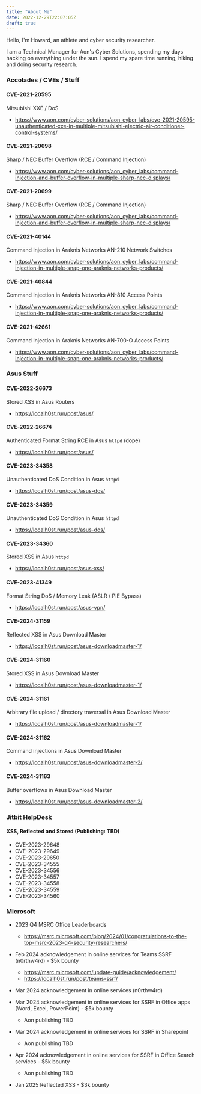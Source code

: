 ```yaml
---
title: "About Me"
date: 2022-12-29T22:07:05Z
draft: true
---
```


Hello, I'm Howard, an athlete and cyber security researcher.

I am a Technical Manager for Aon's Cyber Solutions, spending my days hacking on everything under the sun. I spend my spare time running, hiking and doing security research.

### Accolades / CVEs / Stuff

#### CVE-2021-20595
Mitsubishi XXE / DoS
- https://www.aon.com/cyber-solutions/aon_cyber_labs/cve-2021-20595-unauthenticated-xxe-in-multiple-mitsubishi-electric-air-conditioner-control-systems/
#### CVE-2021-20698
Sharp / NEC Buffer Overflow (RCE / Command Injection)
- https://www.aon.com/cyber-solutions/aon_cyber_labs/command-injection-and-buffer-overflow-in-multiple-sharp-nec-displays/
#### CVE-2021-20699
Sharp / NEC Buffer Overflow (RCE / Command Injection)
- https://www.aon.com/cyber-solutions/aon_cyber_labs/command-injection-and-buffer-overflow-in-multiple-sharp-nec-displays/
#### CVE-2021-40144
Command Injection in Araknis Networks AN-210 Network Switches
- https://www.aon.com/cyber-solutions/aon_cyber_labs/command-injection-in-multiple-snap-one-araknis-networks-products/
#### CVE-2021-40844
Command Injection in Araknis Networks AN-810 Access Points
- https://www.aon.com/cyber-solutions/aon_cyber_labs/command-injection-in-multiple-snap-one-araknis-networks-products/
#### CVE-2021-42661
Command Injection in Araknis Networks AN-700-O Access Points
- https://www.aon.com/cyber-solutions/aon_cyber_labs/command-injection-in-multiple-snap-one-araknis-networks-products/
### Asus Stuff

#### CVE-2022-26673
Stored XSS in Asus Routers
- https://localh0st.run/post/asus/
#### CVE-2022-26674
Authenticated Format String RCE in Asus `httpd` (dope)
- https://localh0st.run/post/asus/
#### CVE-2023-34358
Unauthenticated DoS Condition in Asus `httpd`
- https://localh0st.run/post/asus-dos/
#### CVE-2023-34359
Unauthenticated DoS Condition in Asus `httpd`
- https://localh0st.run/post/asus-dos/
#### CVE-2023-34360
Stored XSS in Asus `httpd`
- https://localh0st.run/post/asus-xss/
#### CVE-2023-41349
Format String DoS / Memory Leak (ASLR / PIE Bypass)
- https://localh0st.run/post/asus-vpn/
#### CVE-2024-31159
Reflected XSS in Asus Download Master
- https://localh0st.run/post/asus-downloadmaster-1/
#### CVE-2024-31160
Stored XSS in Asus Download Master
- https://localh0st.run/post/asus-downloadmaster-1/
#### CVE-2024-31161
Arbitrary file upload / directory traversal in Asus Download Master
- https://localh0st.run/post/asus-downloadmaster-1/
#### CVE-2024-31162
Command injections in Asus Download Master
- https://localh0st.run/post/asus-downloadmaster-2/
#### CVE-2024-31163
Buffer overflows in Asus Download Master
- https://localh0st.run/post/asus-downloadmaster-2/

### Jitbit HelpDesk

#### XSS, Reflected and Stored (Publishing: TBD)
- CVE-2023-29648
- CVE-2023-29649
- CVE-2023-29650
- CVE-2023-34555
- CVE-2023-34556
- CVE-2023-34557
- CVE-2023-34558
- CVE-2023-34559
- CVE-2023-34560

### Microsoft
- 2023 Q4 MSRC Office Leaderboards
    - https://msrc.microsoft.com/blog/2024/01/congratulations-to-the-top-msrc-2023-q4-security-researchers/

- Feb 2024 acknowledgement in online services for Teams SSRF (n0rthw4rd) - $5k bounty
    - https://msrc.microsoft.com/update-guide/acknowledgement/
    - https://localh0st.run/post/teams-ssrf/

- Mar 2024 acknowledgement in online services (n0rthw4rd)

- Mar 2024 acknowledgement in online services for SSRF in Office apps (Word, Excel, PowerPoint) - $5k bounty
    - Aon publishing TBD

- Mar 2024 acknowledgement in online services for SSRF in Sharepoint
    - Aon publishing TBD

- Apr 2024 acknowledgement in online services for SSRF in Office Search services - $5k bounty
    - Aon publishing TBD

- Jan 2025 Reflected XSS - $3k bounty
